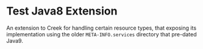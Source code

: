 # Test Java8 Extension

An extension to Creek for handling certain resource types, that exposing its
implementation using the older `META-INFO.services` directory that pre-dated Java9.